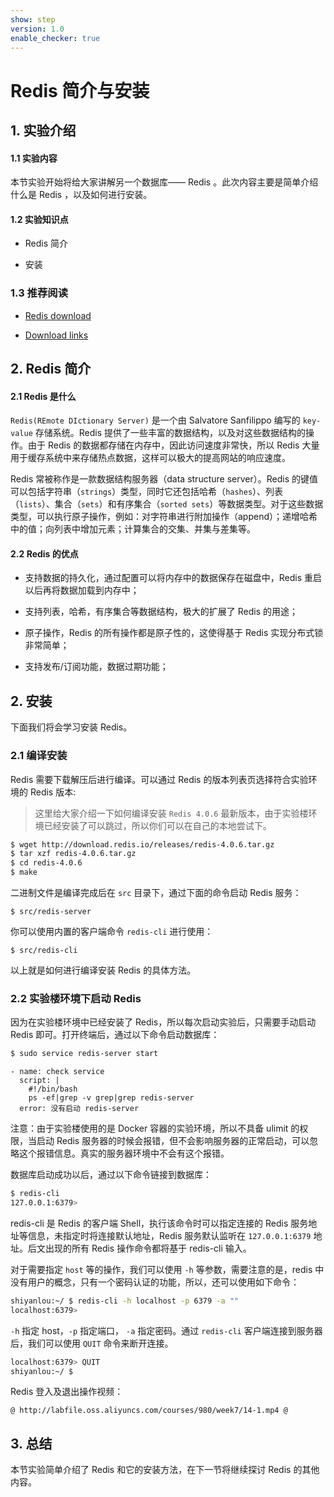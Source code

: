 ```yaml
---
show: step
version: 1.0
enable_checker: true
---
```

# Redis 简介与安装

## 1. 实验介绍

#### 1.1 实验内容

本节实验开始将给大家讲解另一个数据库—— Redis 。此次内容主要是简单介绍什么是 Redis ，以及如何进行安装。

#### 1.2 实验知识点

+ Redis 简介

+ 安装

### 1.3 推荐阅读

+ [Redis download](http://www.redis.cn/download.html)

+ [Download links](http://download.redis.io/)

## 2.  Redis 简介

#### 2.1 Redis 是什么

`Redis(REmote DIctionary Server)` 是一个由 Salvatore Sanfilippo 编写的 `key-value` 存储系统。Redis 提供了一些丰富的数据结构，以及对这些数据结构的操作。由于 Redis 的数据都存储在内存中，因此访问速度非常快，所以 Redis 大量用于缓存系统中来存储热点数据，这样可以极大的提高网站的响应速度。

Redis 常被称作是一款数据结构服务器（data structure server）。Redis 的键值可以包括字符串（`strings`）类型，同时它还包括哈希（`hashes`）、列表（`lists`）、集合（`sets`）和有序集合（`sorted sets`）等数据类型。对于这些数据类型，可以执行原子操作，例如：对字符串进行附加操作（append）；递增哈希中的值；向列表中增加元素；计算集合的交集、并集与差集等。

#### 2.2 Redis 的优点

+ 支持数据的持久化，通过配置可以将内存中的数据保存在磁盘中，Redis 重启以后再将数据加载到内存中；

+ 支持列表，哈希，有序集合等数据结构，极大的扩展了 Redis 的用途；

+ 原子操作，Redis 的所有操作都是原子性的，这使得基于 Redis 实现分布式锁非常简单；

+ 支持发布/订阅功能，数据过期功能；

## 2. 安装

下面我们将会学习安装 Redis。

### 2.1 编译安装

Redis  需要下载解压后进行编译。可以通过 Redis 的版本列表页选择符合实验环境的 Redis 版本:

>这里给大家介绍一下如何编译安装 `Redis 4.0.6` 最新版本，由于实验楼环境已经安装了可以跳过，所以你们可以在自己的本地尝试下。
```bash
$ wget http://download.redis.io/releases/redis-4.0.6.tar.gz
$ tar xzf redis-4.0.6.tar.gz
$ cd redis-4.0.6
$ make
```

二进制文件是编译完成后在 `src` 目录下，通过下面的命令启动 Redis 服务：

```
$ src/redis-server
```

你可以使用内置的客户端命令 `redis-cli` 进行使用：

```
$ src/redis-cli
```

以上就是如何进行编译安装 Redis 的具体方法。

### 2.2 实验楼环境下启动 Redis

因为在实验楼环境中已经安装了 Redis，所以每次启动实验后，只需要手动启动 Redis 即可。打开终端后，通过以下命令启动数据库：

```bash
$ sudo service redis-server start
```

```checker
- name: check service
  script: |
    #!/bin/bash
	ps -ef|grep -v grep|grep redis-server
  error: 没有启动 redis-server
```

注意：由于实验楼使用的是 Docker 容器的实验环境，所以不具备 ulimit 的权限，当启动 Redis 服务器的时候会报错，但不会影响服务器的正常启动，可以忽略这个报错信息。真实的服务器环境中不会有这个报错。

数据库启动成功以后，通过以下命令链接到数据库：

```bash
$ redis-cli
127.0.0.1:6379>
```

redis-cli 是 Redis 的客户端 Shell，执行该命令时可以指定连接的 Redis 服务地址等信息，未指定时将连接默认地址，Redis 服务默认监听在 `127.0.0.1:6379` 地址。后文出现的所有 Redis 操作命令都将基于 redis-cli 输入。

对于需要指定 `host` 等的操作，我们可以使用 `-h` 等参数，需要注意的是，redis 中没有用户的概念，只有一个密码认证的功能，所以，还可以使用如下命令：

```bash
shiyanlou:~/ $ redis-cli -h localhost -p 6379 -a ""
localhost:6379>
```

`-h` 指定 host，`-p` 指定端口， `-a` 指定密码。通过 `redis-cli` 客户端连接到服务器后，我们可以使用 `QUIT` 命令来断开连接。

```bash
localhost:6379> QUIT
shiyanlou:~/ $
```

Redis 登入及退出操作视频：

`@
http://labfile.oss.aliyuncs.com/courses/980/week7/14-1.mp4
@`

## 3. 总结

本节实验简单介绍了 Redis 和它的安装方法，在下一节将继续探讨 Redis 的其他内容。